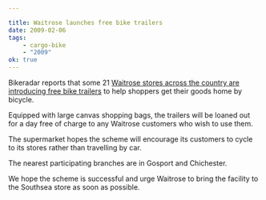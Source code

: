 ```yaml
---

title: Waitrose launches free bike trailers
date: 2009-02-06
tags:
    - cargo-bike
    - "2009"
ok: true
---
```


Bikeradar reports that some 21 [Waitrose stores across the country are introducing free bike trailers](http://www.bikeradar.com/beginners/news/article/waitrose-launches-free-bike-trailers-19847) to help shoppers get their goods home by bicycle.

Equipped with large canvas shopping bags, the trailers will be loaned out for a day free of charge to any Waitrose customers who wish to use them.

The supermarket hopes the scheme will encourage its customers to cycle to its stores rather than travelling by car.

The nearest participating branches are in Gosport and Chichester.

We hope the scheme is successful and urge Waitrose to bring the facility to the Southsea store as soon as possible.
